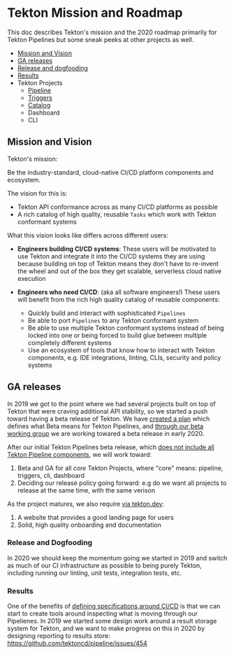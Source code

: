 # Tekton Mission and Roadmap

This doc describes Tekton's mission and the 2020 roadmap primarily
for Tekton Pipelines but some sneak peeks at other projects as well.

- [Mission and Vision](#mission-and-vision)
- [GA releases](#ga-releases)
- [Release and dogfooding](#release-and-dogfooding)
- [Results](#results)
- Tekton Projects
  - [Pipeline](https://github.com/tektoncd/pipeline/blob/master/roadmap.md)
  - [Triggers](https://github.com/tektoncd/triggers/blob/master/roadmap.md)
  - [Catalog](https://github.com/tektoncd/catalog/blob/master/roadmap.md)
  - Dashboard
  - CLI

## Mission and Vision

Tekton's mission:

  Be the industry-standard, cloud-native CI/CD platform components and ecosystem.

The vision for this is:

* Tekton API conformance across as many CI/CD platforms as possible
* A rich catalog of high quality, reusable `Tasks` which work with Tekton conformant systems

What this vision looks like differs across different users:

* **Engineers building CI/CD systems**: These users will be motivated to use Tekton
  and integrate it into the CI/CD systems they are using because building on top
  of Tekton means they don't have to re-invent the wheel and out of the box they get
  scalable, serverless cloud native execution
* **Engineers who need CI/CD**: (aka all software engineers!) These users will benefit
  from the rich high quality catalog of reusable components:

  * Quickly build and interact with sophisticated `Pipelines`
  * Be able to port `Pipelines` to any Tekton conformant system
  * Be able to use multiple Tekton conformant systems instead of being locked into one
    or being forced to build glue between multiple completely different systems
  * Use an ecosystem of tools that know how to interact with Tekton components, e.g.
    IDE integrations, linting, CLIs, security and policy systems

## GA releases

In 2019 we got to the point where we had several projects built on top of Tekton
that were craving additional API stability, so we started a push toward having
a beta release of Tekton. We have
[created a plan](https://docs.google.com/document/d/1H8I2Rk4kLdQaR4mV0A71Qbk-1FxXFrmvisEAjLKT6H0/edit)
which defines what Beta means for Tekton Pipelines, and
[through our beta working group](https://github.com/tektoncd/community/blob/master/working-groups.md#beta-release)
we are working towared a beta release in early 2020.

After our initial Tekton Pipelines beta release, which
[does not include all Tekton Pipeline components](https://docs.google.com/document/d/1H8I2Rk4kLdQaR4mV0A71Qbk-1FxXFrmvisEAjLKT6H0/edit#heading=h.t0sc4hdrr5yq),
we will work toward:

1. Beta and GA for all _core_ Tekton Projects, where "core" means: pipeline, triggers, cli, dashboard
1. Deciding our release policy going forward: e.g do we want all projects to release at the same time,
   with the same verison

As the project matures, we also require [via tekton.dev](https://github.com/tektoncd/website):

1. A website that provides a good landing page for users
1. Solid, high quality onboarding and documentation

### Release and Dogfooding

In 2020 we should keep the momentum going we started in 2019 and switch as much
of our CI infrastructure as possible to being purely Tekton, including running our
linting, unit tests, integration tests, etc.

### Results

One of the benefits of [defining specifications around CI/CD](#mission-and-vision)
is that we can start to create tools around inspecting what is moving through our
Pipelienes. In 2019 we started some design work around a result storage system for
Tekton, and we want to make progress on this in 2020 by designing reporting to
results store: https://github.com/tektoncd/pipeline/issues/454
